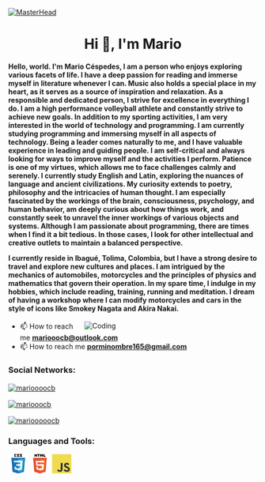 [![MasterHead](https://img.freepik.com/premium-vector/colorful-banner-with-hands-working-computer-different-electronic-gadgets-devices-symbols-programming-software-development-program-coding_198278-4192.jpg?w=1380)](https://rishavchanda.io)

<h1 align="center">Hi 👋, I'm Mario</h1>
<h4>Hello, world. I'm Mario Céspedes, I am a person who enjoys exploring various facets of life. I have a deep passion for reading and immerse myself in literature whenever I can. Music also holds a special place in my heart, as it serves as a source of inspiration and relaxation.
As a responsible and dedicated person, I strive for excellence in everything I do. I am a high performance volleyball athlete and constantly strive to achieve new goals. In addition to my sporting activities, I am very interested in the world of technology and programming. I am currently studying programming and immersing myself in all aspects of technology. Being a leader comes naturally to me, and I have valuable experience in leading and guiding people. I am self-critical and always looking for ways to improve myself and the activities I perform. Patience is one of my virtues, which allows me to face challenges calmly and serenely. I currently study English and Latin, exploring the nuances of language and ancient civilizations. My curiosity extends to poetry, philosophy and the intricacies of human thought. I am especially fascinated by the workings of the brain, consciousness, psychology, and human behavior, am deeply curious about how things work, and constantly seek to unravel the inner workings of various objects and systems. Although I am passionate about programming, there are times when I find it a bit tedious. In those cases, I look for other intellectual and creative outlets to maintain a balanced perspective.

I currently reside in Ibagué, Tolima, Colombia, but I have a strong desire to travel and explore new cultures and places. I am intrigued by the mechanics of automobiles, motorcycles and the principles of physics and mathematics that govern their operation. In my spare time, I indulge in my hobbies, which include reading, training, running and meditation. I dream of having a workshop where I can modify motorcycles and cars in the style of icons like Smokey Nagata and Akira Nakai. 

</h4>

<img align="right" alt="Coding" width="350" src="https://media2.giphy.com/media/v1.Y2lkPTc5MGI3NjExOTA2ZDE0YWNhNDRhMDhjNGRhODM3MGY3MjI4ODk2OWY2Njk1MDFhNyZlcD12MV9pbnRlcm5hbF9naWZzX2dpZklkJmN0PWc/qgQUggAC3Pfv687qPC/giphy.gif">


- 📫 How to reach me **mariooocb@outlook.com**
- 📫 How to reach me **porminombre165@gmail.com**

<h3 align="left">Social Networks:</h3>
<p align="left">
<a href="https://twitter.com/marioooocb" target="blank"><img align="center" src="https://raw.githubusercontent.com/rahuldkjain/github-profile-readme-generator/master/src/images/icons/Social/twitter.svg" alt="marioooocb" height="30" width="40" /></a>

<a href="https://linkedin.com/in/mariooocb" target="blank"><img align="center" src="https://raw.githubusercontent.com/rahuldkjain/github-profile-readme-generator/master/src/images/icons/Social/linked-in-alt.svg" alt="mariooocb" height="30" width="40" /></a>

<a href="https://instagram.com/mariooooocb" target="blank"><img align="center" src="https://raw.githubusercontent.com/rahuldkjain/github-profile-readme-generator/master/src/images/icons/Social/instagram.svg" alt="mariooooocb" height="30" width="40" /></a>
</p>

<h3 align="left">Languages and Tools:</h3>
<p align="left"> 
  
<img src="https://raw.githubusercontent.com/devicons/devicon/master/icons/css3/css3-original-wordmark.svg" alt="css3" width="40" height="40"/> 
  
<img src="https://raw.githubusercontent.com/devicons/devicon/master/icons/html5/html5-original-wordmark.svg" alt="html5" width="40" height="40"/> 

<img src="https://raw.githubusercontent.com/devicons/devicon/master/icons/javascript/javascript-original.svg" alt="javascript" width="40" height="40"/>  
</p>
